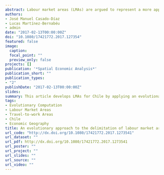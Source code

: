 ```yaml
---
abstract: Labour market areas (LMAs) are argued to represent a more appropriate policy framework than administrative units for the analysis of spatial labour market activity. This article develops LMAs for Chile by applying an evolutionary computation approach. This innovative approach defines LMAs through an optimization process by maximization of internal cohesion, subject to restrictions of minimum levels of self-containment and population. To evaluate the appropriateness of the LMAs, comparative analyses are performed between alternative delimitations based on different parameter configurations of the proposed method versus administrative boundaries and the most widely used method for official LMA delimitation, the travel-to-work areas method.
authors:
- José Manuel Casado-Díaz
- Lucas Martínez-Bernabéu
- admin
date: "2017-02-13T00:00:00Z"
doi: "10.1080/17421772.2017.127354"
featured: false
image:
  caption: 
  focal_point: ""
  preview_only: false
projects: []
publication: '*Spatial Economic Analysis*'
publication_short: ""
publication_types:
- "2"
publishDate: "2017-02-13T00:00:00Z"
slides: 
summary: This article develops LMAs for Chile by applying an evolutionary computation approach.
tags:
- Evolutionary Computation
- Labour Market Areas 
- Travel-to-work Areas
- Chile
- Economic Geography
title: An evolutionary approach to the delimitation of labour market areas. An empirical application for Chile
url_code: "http://dx.doi.org/10.1080/17421772.2017.1273541"
url_dataset: ""
url_pdf: http://dx.doi.org/10.1080/17421772.2017.1273541
url_poster: ""
url_project: ""
url_slides: ""
url_source: ""
url_video: ""
---
```


